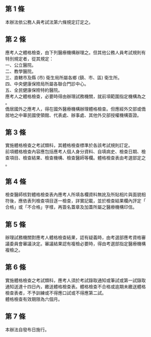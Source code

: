 第 1 條
-------
本辦法依公務人員考試法第六條規定訂定之。

第 2 條
-------
應考人之體格檢查，由下列醫療機構辦理之。但其他公務人員考試規則有  
特別規定者，從其規定：  
一、公立醫院。  
二、教學醫院。  
三、直轄市及縣 (市) 衛生局所屬各鄉 (鎮、市、區) 衛生所。  
四、中央健康保險局所屬各聯合門診中心。  
五、全民健康保險特約醫院。  
應考人之體格檢查，必要時得由辦理試務機關，就前項範圍指定機構為之  
。  
僑居國外之應考人，得在國外醫療機構辦理體格檢查。但應經外交部或僑  
居地之中華民國使領館、代表處、辦事處、其他外交部授權機構簽證。

第 3 條
-------
實施體格檢查之考試類科，其體格檢查標準於各該考試規則訂定。  
前項體格檢查內容應包括應考人個人身分資料、自填病史、檢查日期、檢  
查項目、檢查結果、檢查機構、檢查醫師等欄。體格檢查表由考選部定之  
。

第 4 條
-------
檢查醫師核對體格檢查表內應考人所填各欄資料無訛及所貼相片與面貌相  
符後，應依表列檢查項目逐一檢查，詳實記載，並於檢查結果欄內評定「  
合格」或「不合格」字樣，再簽名蓋章及加蓋所屬之醫療機構印信。

第 5 條
-------
辦理試務機關對應考人體格檢查結果，認有疑義時，由考選部應考資格審  
議委員會審議決定。審議結果認有複檢必要時，得由考選部指定醫療機構  
複檢之。

第 6 條
-------
實施體格檢查之考試類科，應考人須於考試錄取通知或筆試或第一試錄取  
通知送達十四日內，繳送體格檢查表。體格檢查不合格或逾期未繳送體格  
檢查表者，不予訓練或不得應口試或不得應第二試。  
體格檢查有效期限為六個月。

第 7 條
-------
本辦法自發布日施行。

